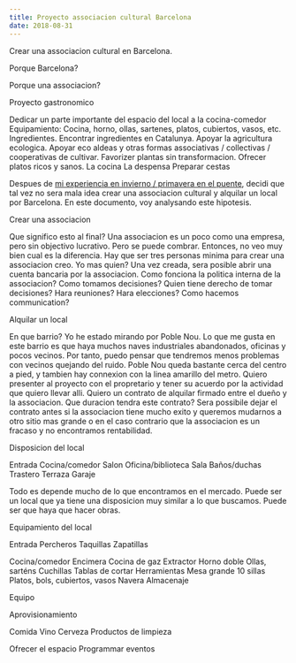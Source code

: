 ```yaml
---
title: Proyecto associacion cultural Barcelona
date: 2018-08-31
---
```



Crear una associacion cultural en Barcelona.

Porque Barcelona?

Porque una associacion?



Proyecto gastronomico

Dedicar un parte importante del espacio del local a la cocina-comedor
Equipamiento: Cocina, horno, ollas, sartenes, platos, cubiertos, vasos, etc.
Ingredientes.  Encontrar ingredientes en Catalunya.  Apoyar la agricultura ecologica.  Apoyar eco aldeas y otras formas associativas / collectivas / cooperativas de cultivar.  Favorizer plantas sin transformacion.
Ofrecer platos ricos y sanos.
La cocina 
La despensa
Preparar cestas  




Despues de [mi experiencia en invierno / primavera en el puente](/el-puente/), decidi que tal vez no sera mala idea crear una associacion cultural y alquilar un local por Barcelona.  En este documento, voy analysando este hipotesis.

Crear una associacion

Que significo esto al final?  Una associacion es un poco como una empresa, pero sin objectivo lucrativo.  Pero se puede combrar.  Entonces, no veo muy bien cual es la diferencia.
Hay que ser tres personas minima para crear una associacion creo.  Yo mas quien?
Una vez creada, sera posible abrir una cuenta bancaria por la associacion.
Como fonciona la politica interna de la associacion?  Como tomamos decisiones?  Quien tiene derecho de tomar decisiones?  Hara reuniones?  Hara elecciones?  Como hacemos communication?

Alquilar un local

En que barrio?  Yo he estado mirando por Poble Nou.  Lo que me gusta en este barrio es que haya muchos naves industriales abandonados, oficinas y pocos vecinos.  Por tanto, puedo pensar que tendremos menos problemas con vecinos quejando del ruido.  Poble Nou queda bastante cerca del centro a pied, y tambien hay connexion con la linea amarillo del metro.
Quiero presenter al proyecto con el propretario y tener su acuerdo por la actividad que quiero llevar alli.  Quiero un contrato de alquilar firmado entre el dueño y la associacion.  Que duracion tendra este contrato?  Sera possibile dejar el contrato antes si la associacion tiene mucho exito y queremos mudarnos a otro sitio mas grande o en el caso contrario que la associacion es un fracaso y no encontramos rentabilidad.



Disposicion del local

Entrada
Cocina/comedor
Salon
Oficina/biblioteca
Sala
Baños/duchas
Trastero
Terraza
Garaje

Todo es depende mucho de lo que encontramos en el mercado.  Puede ser un local que ya tiene una disposicion muy similar a lo que buscamos.  Puede ser que haya que hacer obras.

Equipamiento del local

Entrada
Percheros
Taquillas
Zapatillas


Cocina/comedor
Encimera
Cocina de gaz
Extractor
Horno doble
Ollas, sarténs
Cuchillas
Tablas de cortar
Herramientas
Mesa grande 
10 sillas
Platos, bols, cubiertos, vasos
Navera
Almacenaje


Equipo


Aprovisionamiento

Comida
Vino
Cerveza
Productos de limpieza



Ofrecer el espacio
Programmar eventos
